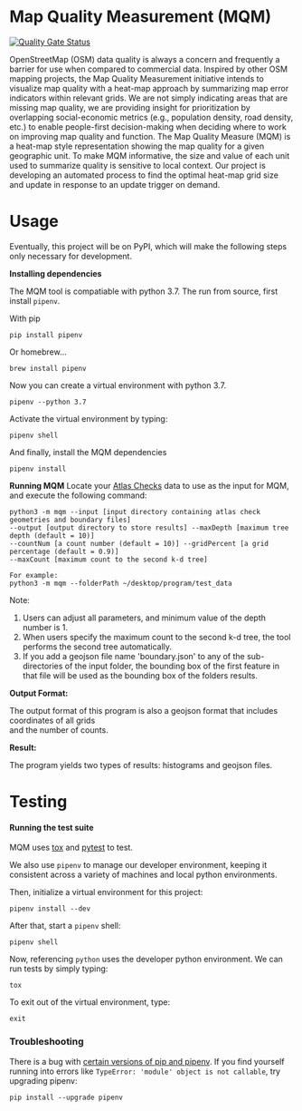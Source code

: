 # Map Quality Measurement (MQM)

[![Quality Gate Status](https://sonarcloud.io/api/project_badges/measure?project=spatialdev_osmquality&metric=alert_status)](https://sonarcloud.io/dashboard?id=spatialdev_osmquality)

OpenStreetMap (OSM) data quality is always a concern and frequently a barrier for use when compared to commercial data. Inspired by other OSM mapping projects, the Map Quality Measurement initiative intends to visualize map quality with a heat-map approach by summarizing map error indicators within relevant grids. We are not simply indicating areas that are missing map quality, we are providing insight for prioritization by overlapping social-economic metrics (e.g., population density, road density, etc.) to enable people-first decision-making when deciding where to work on improving map quality and function. The Map Quality Measure (MQM) is a heat-map style representation showing the map quality for a given geographic unit. To make MQM informative, the size and value of each unit used to summarize quality is sensitive to local context. Our project is developing an automated process to find the optimal heat-map grid size and update in response to an update trigger on demand.

# Usage

Eventually, this project will be on PyPI, which will make the following steps only necessary for development.

**Installing dependencies**

The MQM tool is compatiable with python 3.7. The run from source, first install `pipenv`.

With pip
```
pip install pipenv
```
Or homebrew...
```
brew install pipenv
```
Now you can create a virtual environment with python 3.7.
```
pipenv --python 3.7
```
Activate the virtual environment by typing:
```
pipenv shell
```
And finally, install the MQM dependencies
```
pipenv install
```

**Running MQM**
Locate your [Atlas Checks](https://github.com/osmlab/atlas-checks) data to use as the input for MQM, and execute the following command:

```
python3 -m mqm --input [input directory containing atlas check geometries and boundary files] 
--output [output directory to store results] --maxDepth [maximum tree depth (default = 10)]
--countNum [a count number (default = 10)] --gridPercent [a grid percentage (default = 0.9)]
--maxCount [maximum count to the second k-d tree]

For example:
python3 -m mqm --folderPath ~/desktop/program/test_data
```

Note:

1. Users can adjust all parameters, and minimum value of the depth number is 1.<br />
2. When users specify the maximum count to the second k-d tree, the tool performs the second tree automatically. <br />
3. If you add a geojson file name 'boundary.json' to any of the sub-directories of the input folder, the bounding box 
of the first feature in that file will be used as the bounding box of the folders results.

**Output Format:**

The output format of this program is also a geojson format that includes coordinates of all grids <br />
and the number of counts.

**Result:**

The program yields two types of results: histograms and geojson files.

# Testing

#### Running the test suite

MQM uses [tox](https://tox.readthedocs.io/en/latest/) and [pytest](https://docs.pytest.org/en/latest/index.html) to test. 

We also use `pipenv` to manage our developer environment, keeping it consistent across a variety of machines and local
python environments.

Then, initialize a virtual environment for this project:
```
pipenv install --dev
```

After that, start a `pipenv` shell:
```
pipenv shell
```

Now, referencing `python` uses the developer python environment. We can run tests by simply typing:
```
tox
```

To exit out of the virtual environment, type:
```
exit
```

### Troubleshooting

There is a bug with [certain versions of pip and pipenv](https://github.com/pypa/pipenv/issues/2924#issuecomment-427351356p).
If you find yourself running into errors like `TypeError: 'module' object is not callable`, try upgrading pipenv:
```
pip install --upgrade pipenv
```

